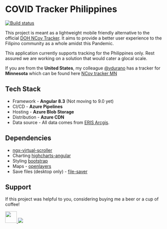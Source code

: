 # COVID Tracker Philippines

[![Build status](https://dev.azure.com/clarinojd/Covid-19%20Tracker/_apis/build/status/COVID%20Tracker%20PROD)](https://dev.azure.com/clarinojd/Covid-19%20Tracker/_build/latest?definitionId=7)


This project is meant as a lightweight mobile friendly alternative to the official [DOH NCov Tracker](https://ncovtracker.doh.gov.ph/). It aims to provide a better user experience to the Filipino community as a whole amidst this Pandemic.

This application currently supports tracking for the Philippines only. Rest assured we are working on a solution that would cater a glocal scale.

If you are from the **United States**, my colleague [@vdurano](https://github.com/proudmonkey) has a tracker for **Minnesota** which can be found here [NCov tracker MN]( http://trackncov.vmsdurano.com/)

## Tech Stack

- Framework - **Angular 8.3** (Not moving to 9.0 yet)
- CI/CD - **Azure Pipelines**
- Hosting - **Azure Blob Storage**
- Distribution - **Azure CDN**
- Data source - All data comes from [ERIS Arcgis](https://www.esri.com/en-us/home).

## Dependencies
- [ngx-virtual-scroller](https://www.npmjs.com/package/ngx-virtual-scroller)
- Charting [highcharts-angular](https://www.npmjs.com/package/highcharts-angular)
- Styling [bootstrap](https://getbootstrap.com)
- Maps - [openlayers](https://www.npmjs.com/package/ol)
- Save files (desktop only) - [file-saver](https://www.npmjs.com/package/file-saver)

## Support

If this project was helpful to you, considering buying me a beer or a cup of coffee! 

<div class="donate">
<a href="https://www.paypal.me/judedaryl">
    <img src="https://proudmonkeystorage.blob.core.windows.net/cdn/common/donate_paypal.svg" height="37">
</a>
<a href="https://www.buymeacoffee.com/exkpSj2">
    <img src="https://proudmonkeystorage.blob.core.windows.net/cdn/common/donate_coffee.png"></a>
</div>